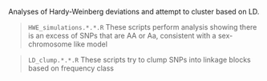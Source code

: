 Analyses of Hardy-Weinberg deviations and attempt to cluster based on LD.

> `HWE_simulations.*.*.R`
> These scripts perform analysis showing there is an excess of SNPs that are AA or Aa, consistent with a sex-chromosome like model

> `LD_clump.*.*.R`
> These scripts try to clump SNPs into linkage blocks based on frequency class
